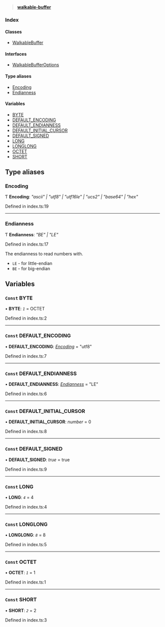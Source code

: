 > **[walkable-buffer](README.md)**

### Index

#### Classes

* [WalkableBuffer](classes/walkablebuffer.md)

#### Interfaces

* [WalkableBufferOptions](interfaces/walkablebufferoptions.md)

#### Type aliases

* [Encoding](README.md#encoding)
* [Endianness](README.md#endianness)

#### Variables

* [BYTE](README.md#const-byte)
* [DEFAULT_ENCODING](README.md#const-default_encoding)
* [DEFAULT_ENDIANNESS](README.md#const-default_endianness)
* [DEFAULT_INITIAL_CURSOR](README.md#const-default_initial_cursor)
* [DEFAULT_SIGNED](README.md#const-default_signed)
* [LONG](README.md#const-long)
* [LONGLONG](README.md#const-longlong)
* [OCTET](README.md#const-octet)
* [SHORT](README.md#const-short)

## Type aliases

###  Encoding

Ƭ **Encoding**: *"ascii" | "utf8" | "utf16le" | "ucs2" | "base64" | "hex"*

Defined in index.ts:19

___

###  Endianness

Ƭ **Endianness**: *"BE" | "LE"*

Defined in index.ts:17

The endianness to read numbers with.

* `LE` - for little-endian
* `BE` - for big-endian

## Variables

### `Const` BYTE

• **BYTE**: *`1`* =  OCTET

Defined in index.ts:2

___

### `Const` DEFAULT_ENCODING

• **DEFAULT_ENCODING**: *[Encoding](README.md#encoding)* = "utf8"

Defined in index.ts:7

___

### `Const` DEFAULT_ENDIANNESS

• **DEFAULT_ENDIANNESS**: *[Endianness](README.md#endianness)* = "LE"

Defined in index.ts:6

___

### `Const` DEFAULT_INITIAL_CURSOR

• **DEFAULT_INITIAL_CURSOR**: *number* = 0

Defined in index.ts:8

___

### `Const` DEFAULT_SIGNED

• **DEFAULT_SIGNED**: *true* = true

Defined in index.ts:9

___

### `Const` LONG

• **LONG**: *`4`* = 4

Defined in index.ts:4

___

### `Const` LONGLONG

• **LONGLONG**: *`8`* = 8

Defined in index.ts:5

___

### `Const` OCTET

• **OCTET**: *`1`* = 1

Defined in index.ts:1

___

### `Const` SHORT

• **SHORT**: *`2`* = 2

Defined in index.ts:3